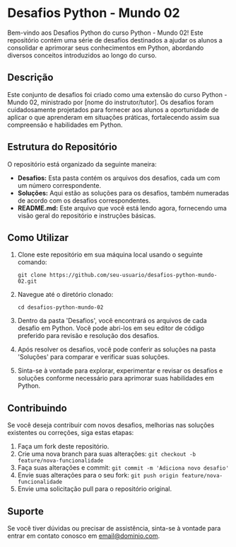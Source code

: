 # Desafios Python - Mundo 02

Bem-vindo aos Desafios Python do curso Python - Mundo 02! Este repositório contém uma série de desafios destinados a ajudar os alunos a consolidar e aprimorar seus conhecimentos em Python, abordando diversos conceitos introduzidos ao longo do curso.

## Descrição

Este conjunto de desafios foi criado como uma extensão do curso Python - Mundo 02, ministrado por [nome do instrutor/tutor]. Os desafios foram cuidadosamente projetados para fornecer aos alunos a oportunidade de aplicar o que aprenderam em situações práticas, fortalecendo assim sua compreensão e habilidades em Python.

## Estrutura do Repositório

O repositório está organizado da seguinte maneira:

- **Desafios:** Esta pasta contém os arquivos dos desafios, cada um com um número correspondente.
- **Soluções:** Aqui estão as soluções para os desafios, também numeradas de acordo com os desafios correspondentes.
- **README.md:** Este arquivo que você está lendo agora, fornecendo uma visão geral do repositório e instruções básicas.

## Como Utilizar

1. Clone este repositório em sua máquina local usando o seguinte comando:
    ```
    git clone https://github.com/seu-usuario/desafios-python-mundo-02.git
    ```

2. Navegue até o diretório clonado:
    ```
    cd desafios-python-mundo-02
    ```

3. Dentro da pasta 'Desafios', você encontrará os arquivos de cada desafio em Python. Você pode abri-los em seu editor de código preferido para revisão e resolução dos desafios.

4. Após resolver os desafios, você pode conferir as soluções na pasta 'Soluções' para comparar e verificar suas soluções.

5. Sinta-se à vontade para explorar, experimentar e revisar os desafios e soluções conforme necessário para aprimorar suas habilidades em Python.

## Contribuindo

Se você deseja contribuir com novos desafios, melhorias nas soluções existentes ou correções, siga estas etapas:

1. Faça um fork deste repositório.
2. Crie uma nova branch para suas alterações: `git checkout -b feature/nova-funcionalidade`
3. Faça suas alterações e commit: `git commit -m 'Adiciona novo desafio'`
4. Envie suas alterações para o seu fork: `git push origin feature/nova-funcionalidade`
5. Envie uma solicitação pull para o repositório original.

## Suporte

Se você tiver dúvidas ou precisar de assistência, sinta-se à vontade para entrar em contato conosco em [email@dominio.com](mailto:email@dominio.com).
